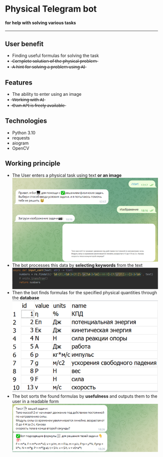# Physical Telegram bot
#### for help with solving various tasks

***

## User benefit
* Finding useful formulas for solving the task
* ̶С̶o̶m̶p̶l̶e̶t̶e̶ ̶s̶o̶l̶u̶t̶i̶o̶n̶ ̶o̶f̶ ̶t̶h̶e̶ ̶p̶h̶y̶s̶i̶c̶a̶l̶ ̶p̶r̶o̶b̶l̶e̶m̶
* ̶A̶ ̶h̶i̶n̶t̶ ̶f̶o̶r̶ ̶s̶o̶l̶v̶i̶n̶g̶ ̶a̶ ̶p̶r̶o̶b̶l̶e̶m̶ ̶u̶s̶i̶n̶g̶ ̶A̶I̶

## Features
* The ability to enter using an image
*  ̶W̶o̶r̶k̶i̶n̶g̶ ̶w̶i̶t̶h̶ ̶A̶I̶
*  ̶O̶w̶n̶ ̶A̶P̶I̶ ̶i̶s̶ ̶f̶r̶e̶e̶l̶y̶ ̶a̶v̶a̶i̶l̶a̶b̶l̶e̶

## Technologies
* Python 3.10
* requests
* aiogram
* OpenCV

## Working principle

* The User enters a physical task using text <b>or an image</b>
![img1.png](readme_config/img1.png)
* The bot processes this data by <b>selecting keywords</b> from the text 
![img4.png](readme_config/img4.png)
* Then the bot finds formulas for the specified physical quantities through the <b>database</b>
![img3.png](readme_config/img3.png)
* The bot sorts the found formulas by <b>usefulness</b> and outputs them to the user in a readable form![img2.png](readme_config/img2.png)
